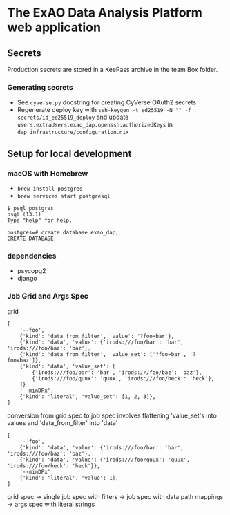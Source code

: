 # The ExAO Data Analysis Platform web application

## Secrets

Production secrets are stored in a KeePass archive in the team Box folder.

### Generating secrets

  * See `cyverse.py` docstring for creating CyVerse OAuth2 secrets
  * Regenerate deploy key with `ssh-keygen -t ed25519 -N "" -f secrets/id_ed25519_deploy` and update `users.extraUsers.exao_dap.openssh.authorizedKeys` in `dap_infrastructure/configuration.nix`

## Setup for local development

### macOS with Homebrew

* `brew install postgres`
* `brew services start postgresql`
```
$ psql postgres
psql (13.1)
Type "help" for help.

postgres=# create database exao_dap;
CREATE DATABASE
```

### dependencies

* psycopg2
* django

### Job Grid and Args Spec

grid

```
[
    '--foo',
    {'kind': 'data_from_filter', 'value': '?foo=bar'},
    {'kind': 'data', 'value': {'irods:///foo/bar': 'bar', 'irods:///foo/baz': 'baz'},
    {'kind': 'data_from_filter', 'value_set': ['?foo=bar', '?foo=baz']},
    {'kind': 'data', 'value_set': [
        {'irods:///foo/bar': 'bar', 'irods:///foo/baz': 'baz'},
        {'irods:///foo/quux': 'quux', 'irods:///foo/heck': 'heck'},
    ]}
    '--minDPx',
    {'kind': 'literal', 'value_set': [1, 2, 3]},
]
```

conversion from grid spec to job spec involves flattening 'value_set's into values and 'data_from_filter' into 'data'

```
[
    '--foo',
    {'kind': 'data', 'value': {'irods:///foo/bar': 'bar', 'irods:///foo/baz': 'baz'},
    {'kind': 'data', 'value': {'irods:///foo/quux': 'quux', 'irods:///foo/heck': 'heck'}},
    '--minDPx',
    {'kind': 'literal', 'value': 1},
]
```

grid spec -> single job spec with filters -> job spec with data path mappings -> args spec with literal strings
